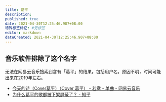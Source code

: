 ```yaml
---
title: 葛平
description:
published: true
date: 2021-04-30T12:25:46.907+08:00
特殊标签标记: #无标签
editor: markdown
dateCreated: 2021-04-30T12:25:46.907+08:00
---
```


## 音乐软件排除了这个名字

无法在网易云音乐搜索到含有「葛平」的结果，包括用户名。原因不明，时间可能出来在2019年左右。

+ [今天的诗（Cover葛平）（Cover 葛平） - 若雾 - 单曲 - 网易云音乐](https://archive.is/xRpEf "https://music.163.com/#/song?id=453746370")
+ [为什么葛平的歌都被下架屏蔽了？ - 知乎](https://web.archive.org/web/20210430101225/https://www.zhihu.com/question/358478929)
